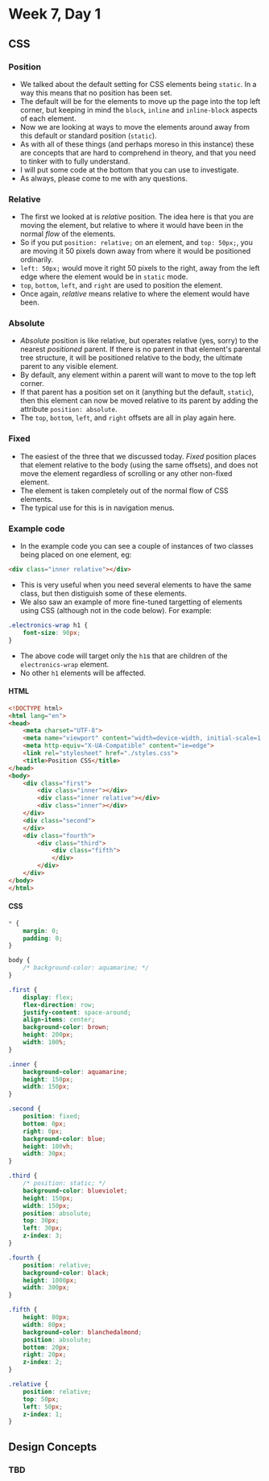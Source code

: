 # Week 7, Day 1

## CSS
### Position

- We talked about the default setting for CSS elements being `static`. In a way this means that no position has been set. 
- The default will be for the elements to move up the page into the top left corner, but keeping in mind the `block`, `inline` and `inline-block` aspects of each element.
- Now we are looking at ways to move the elements around away from this default or standard position (`static`).
- As with all of these things (and perhaps moreso in this instance) these are concepts that are hard to comprehend in theory, and that you need to tinker with to fully understand. 
- I will put some code at the bottom that you can use to investigate.
- As always, please come to me with any questions.
### Relative
- The first we looked at is *_relative_* position. The idea here is that you are moving the element, but relative to where it would have been in the normal _flow_ of the elements. 
- So if you put `position: relative;` on an element, and `top: 50px;`, you are moving it 50 pixels down away from where it would be positioned ordinarily.
- `left: 50px;` would move it right 50 pixels to the right, away from the left edge where the element would be in `static` mode. 
- `top`, `bottom`, `left`, and `right` are used to position the element.
- Once again, *_relative_* means relative to where the element would have been.
### Absolute
- *_Absolute_* position is like relative, but operates relative (yes, sorry) to the nearest _positioned_ parent. If there is no parent in that element's parental tree structure, it will be positioned relative to the body, the ultimate parent to any visible element.
- By default, any element within a parent will want to move to the top left corner. 
- If that parent has a position set on it (anything but the default, `static`), then this element can now be moved relative to its parent by adding the attribute `position: absolute`.
- The `top`, `bottom`, `left`, and `right` offsets are all in play again here.
### Fixed
- The easiest of the three that we discussed today. _Fixed_ position places that element relative to the body (using the same offsets), and does not move the element regardless of scrolling or any other non-fixed element.
- The element is taken completely out of the normal flow of CSS elements. 
- The typical use for this is in navigation menus. 

### Example code
- In the example code you can see a couple of instances of two classes being placed on one element, eg: 
```html
<div class="inner relative"></div>
```
- This is very useful when you need several elements to have the same class, but then distiguish some of these elements.
- We also saw an example of more fine-tuned targetting of elements using CSS (although not in the code below). For example:
```css
.electronics-wrap h1 {
    font-size: 90px;
}
```
- The above code will target only the `h1`s that are children of the `electronics-wrap` element.
- No other `h1` elements will be affected.

#### HTML
```html
<!DOCTYPE html>
<html lang="en">
<head>
    <meta charset="UTF-8">
    <meta name="viewport" content="width=device-width, initial-scale=1.0">
    <meta http-equiv="X-UA-Compatible" content="ie=edge">
    <link rel="stylesheet" href="./styles.css">
    <title>Position CSS</title>
</head>
<body>
    <div class="first">
        <div class="inner"></div>
        <div class="inner relative"></div>
        <div class="inner"></div>
    </div>
    <div class="second">
    </div>
    <div class="fourth">
        <div class="third">
            <div class="fifth">
            </div>
        </div>
    </div>
</body>
</html>
```
#### CSS
```css
* {
    margin: 0;
    padding: 0;
}

body {
    /* background-color: aquamarine; */
}

.first {
    display: flex;
    flex-direction: row;
    justify-content: space-around;
    align-items: center;
    background-color: brown;
    height: 200px;
    width: 100%;
}

.inner {
    background-color: aquamarine;
    height: 150px;
    width: 150px;
}

.second {
    position: fixed;
    bottom: 0px;
    right: 0px;
    background-color: blue;
    height: 100vh;
    width: 30px;
}

.third {
    /* position: static; */
    background-color: blueviolet;
    height: 150px;
    width: 150px;
    position: absolute;
    top: 30px;
    left: 30px;
    z-index: 3;
}

.fourth {
    position: relative;
    background-color: black;
    height: 1000px;
    width: 300px;
}

.fifth {
    height: 80px;
    width: 80px;
    background-color: blanchedalmond;
    position: absolute;
    bottom: 20px;
    right: 20px;
    z-index: 2;
}

.relative {
    position: relative;
    top: 50px;
    left: 50px;
    z-index: 1;
}
```

## Design Concepts

### TBD 